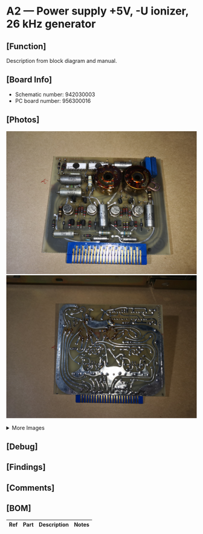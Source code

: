 # A2 — Power supply +5V, -U ionizer, 26 kHz generator

## [Function]
Description from block diagram and manual.

## [Board Info]
- Schematic number: 942030003
- PC board number: 956300016

## [Photos]
![Front](A2_Front.jpg)
![Back](A2_Back.jpg)

<details><summary>More Images</summary>

![Extra](A2_Back_2.jpg)
![Extra](A2_Back_3.jpg)
![Extra](A2_Back_4.jpg)
![Extra](A2_Front_2.jpg)
![Extra](A2_Front_3.jpg)
</details>

## [Debug]

## [Findings]

## [Comments]

## [BOM]
| Ref | Part | Description | Notes |
|-----|------|-------------|-------|
